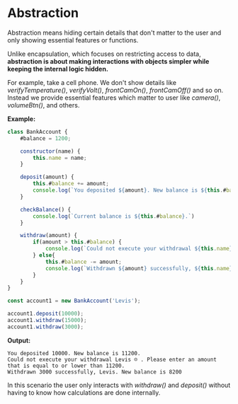 # Abstraction

Abstraction means hiding certain details that don't matter to the user and only showing essential features or functions.

Unlike encapsulation, which focuses on restricting access to data, **abstraction is about making interactions with objects simpler while keeping the internal logic hidden.**

For example, take a cell phone. We don't show details like _verifyTemperature()_, _verifyVolt()_, _frontCamOn()_, _frontCamOff()_ and so on. Instead we provide essential features which matter to user like _camera()_, _volumeBtn()_, and others.

**Example:**

```js
class BankAccount {
    #balance = 1200;

    constructor(name) {
        this.name = name;
    }

    deposit(amount) {
        this.#balance += amount;
        console.log(`You deposited ${amount}. New balance is ${this.#balance}.`)
    }

    checkBalance() {
        console.log(`Current balance is ${this.#balance}.`)
    }

    withdraw(amount) {
        if(amount > this.#balance) {
            console.log(`Could not execute your withdrawal ${this.name} ☹ . Please enter an amount that is equal to or lower than ${this.#balance}.`);
        } else{
            this.#balance -= amount;
            console.log(`Withdrawn ${amount} successfully, ${this.name}. New balance is ${this.#balance}`);
        }
    }
}

const account1 = new BankAccount('Levis');

account1.deposit(10000);
account1.withdraw(15000);
account1.withdraw(3000);
```

**Output:**

```
You deposited 10000. New balance is 11200.
Could not execute your withdrawal Levis ☹ . Please enter an amount that is equal to or lower than 11200.
Withdrawn 3000 successfully, Levis. New balance is 8200
```

In this scenario the user only interacts with _withdraw()_ and _deposit()_ without having to know how calculations are done internally.

